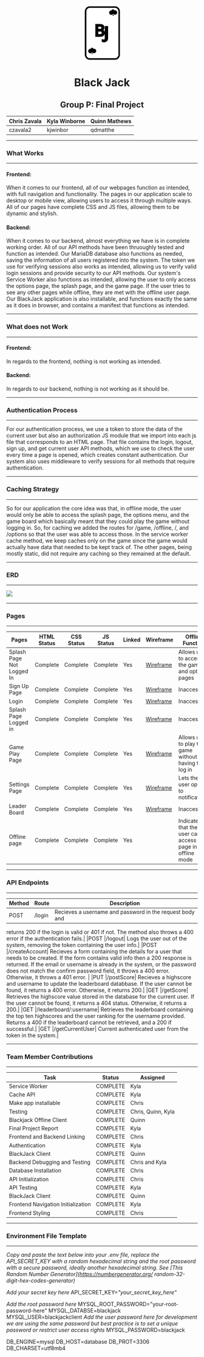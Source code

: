 <center><img src="./frontend/src/static/images/bjlogo.png" alt="black jack logo" width="100em" ></center>

# <center> Black Jack 

## <center> Group P: Final Project

<center>

| Chris Zavala | Kyla Winborne | Quinn Mathews |
|--------------|-------------  |-------        |
|   czavala2   |  kjwinbor     | qdmatthe      |

</center>

---
### What Works
---
#### Frontend: 
When it comes to our frontend, all of our webpages function
as intended, with full navigation and functionality. The 
pages in our application scale to desktop or mobile view,
allowing users to access it through multiple ways. All of
our pages have complete CSS and JS files, allowing them to
be dynamic and stylish. 
<br>
#### Backend:
When it comes to our backend, almost everything we have is
in complete working order. All of our API methods have been 
thruoughly tested and function as intended. Our MariaDB database
also functions as needed, saving the information of all users 
registered into the system. The token we use for verifying sessions
also works as intended, allowing us to verify valid login sessions
and provide security to our API methods. Our system's Service Worker
also functions as intended, allowing the user to only access the
options page, the splash page, and the game page. If the user tries
to see any other pages while offline, they are met with the offline
user page. Our BlackJack application is also installable, and functions
exactly the same as it does in browser, and contains a manifest that 
functions as intended. 
  
---

### What does not Work
---
#### Frontend:
In regards to the frontend, nothing is not working as intended.
<br>
#### Backend:
In regards to our backend, nothing is not working as it should be.

---
### Authentication Process
---
For our authentication process, we use a token to store the
data of the current user but also an authorization JS module
that we import into each js file that corresponds to an HTML 
page. That file contains the login, logout, sign up, and get current
user API methods, which we use to check the user every time a page is
opened, which creates constant authentication.
Our system also uses middleware to verify sessions for all methods
that require authentication. 

---
### Caching Strategy
---
So for our application the core idea was that, in offline mode, the
user would only be able to access the splash page, the options menu,
and the game board which basically meant that they could play the 
game without logging in. So, for caching we added the routes for
/game, /offline, /, and /options so that the user was able to access
those. In the service worker cache method, we keep caches only on the
game since the game would actually have data that needed to be kept
track of. The other pages, being mostly static, did not require any
caching so they remained at the default.

---
### ERD
---
![](../FinalProject/frontend/src/static/images/ERD.png)

---
### Pages
---
| Pages | HTML Status | CSS Status | JS Status | Linked | Wireframe | Offline Function |
|-------|-------------|------------|-----------|--------|-----------|------------------|
|Splash Page Not Logged In | Complete | Complete | Complete | Yes | [Wireframe](../Proposal/Wireframes/SplashPageWireFrame.png)| Allows user to access the game and options pages |
|Sign Up Page | Complete | Complete | Complete | Yes | [Wireframe](../Proposal/Wireframes/Create_account_default_success.png)| Inaccessible | 
|Login | Complete | Complete | Complete | Yes | [Wireframe](../Proposal/Wireframes/Sign_in_wireframe_correct.png)| Inaccessible |
|Splash Page Logged in | Complete | Complete | Complete | Yes | [Wireframe](../Proposal/Wireframes/SplashPageWireFrame.png)|  Inaccessible |
|Game Play Page | Complete | Complete | Complete | Yes | [Wireframe](../Proposal/Wireframes/GamPlayPageWireFrame.png)| Allows user to play the game without having to log in |
|Settings Page| Complete | Complete | Complete | Yes | [Wireframe](../Proposal/Wireframes/SettingsPageWireFrame.png) | Lets the user opt in to notifications |
|Leader Board| Complete | Complete | Complete | Yes | [Wireframe](../Proposal/Wireframes/leaderboard.png)|  Inaccessible |
|Offline page| Complete | Complete | Complete | Yes | | Indicates that the user cannot access the page in offline mode |

---
### API Endpoints
---
|Method|Route|Description|
|------|-----|-----------|
|POST  |/login| Recieves a username and password in the request body and 
returns 200 if the login is valid or 401 if not. The method also throws
a 400 error if the authentication fails.|
|POST  |/logout| Logs the user out of the system, removing the token 
containing the user info.|
|POST  |/createAccount| Recieves a form containing the details for a user 
that needs to be created. If the form contains valid info then a 200 
response is returned. If the email or username is already in the system,
or the password does not match the confirm password field, it throws a 
400 error. Otherwise, it throws a 401 error. |
|PUT  |/postScore| Recieves a highscore and username to update the 
leaderboard databbase. If the user cannot be found, it returns a 400 
error. Otherwise, it returns 200.|
|GET   |/getScore| Retrieves the highscore value stored in the database 
for the current user. If the user cannot be found, it returns a 404 
status. Otherwise, it returns a 200.|
|GET   |/leaderboard/:username| Retrieves the leaderboard containing the 
top ten highscores and the user ranking for the username provided. 
Returns a 400 if the leaderboard cannot be
retrieved, and a 200 if successful.|
|GET   |/getCurrentUser| Current authenticated user from the token in the
system.|

---
### Team Member Contributions
---
|Task|Status|Assigned|
|----|------|---------|
|Service Worker| COMPLETE|Kyla|
|Cache API| COMPLETE | Kyla |
|Make app installable|COMPLETE|Chris|
|Testing|COMPLETE|Chris, Quinn, Kyla|
|Blackjack Offline Client|COMPLETE| Quinn|
|Final Project Report|COMPLETE|Kyla|
|Frontend and Backend Linking| COMPLETE|Chris|
|Authentication | COMPLETE | Kyla |
|BlackJack Client|COMPLETE|Quinn|
|Backend Debugging and Testing|COMPLETE|Chris and Kyla|
|Database Installation|COMPLETE|Chris|
|API Initialization|COMPLETE|Chris|
|API Testing | COMPLETE | Kyla |
|BlackJack Client|COMPLETE|Quinn|
|Frontend Navigation Initialization|COMPLETE|Kyla|
|Frontend Styling |COMPLETE| Chris |

---
### Environment File Template
---
*Copy and paste the text below into your .env file, replace the 
API_SECRET_KEY with a random hexadecimal string and the root password 
with a secure password, ideally another hexadecimal string. See [This 
Random Number Generator](https://numbergenerator.org/
random-32-digit-hex-codes-generator)*

*Add your secret key here*
API_SECRET_KEY=*"your_secret_key_here"*

*Add the root password here*
MYSQL_ROOT_PASSWORD="your-root-password-here"
MYSQL_DATABSE=blackjack
MYSQL_USER=blackjackclient
*Add the user password here for development we are using the same 
password but best practice is to set a unique password or restrict user 
access rights*
MYSQL_PASSWORD=blackjack

DB_ENGINE=mysql
DB_HOST=database
DB_PROT=3306
DB_CHARSET=utf8mb4
